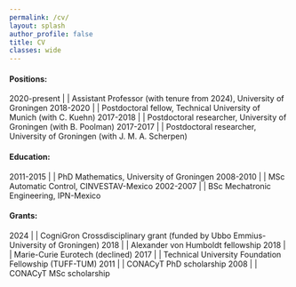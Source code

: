 ```yaml
---
permalink: /cv/
layout: splash
author_profile: false
title: CV
classes: wide
---
```


#### Positions:

2020-present  | | Assistant Professor (with tenure from 2024), University of Groningen
2018-2020     | | Postdoctoral fellow, Technical University of Munich (with C. Kuehn)
2017-2018     | | Postdoctoral researcher, University of Groningen (with B. Poolman)
2017-2017     | | Postdoctoral researcher, University of Groningen (with J. M. A. Scherpen)

#### Education:

2011-2015 | | PhD Mathematics, University of Groningen
2008-2010 | | MSc Automatic Control, CINVESTAV-Mexico
2002-2007 | | BSc Mechatronic Engineering, IPN-Mexico

#### Grants:

2024 | | CogniGron Crossdisciplinary grant (funded by Ubbo Emmius-University of Groningen)
2018 | | Alexander von Humboldt fellowship
2018 | | Marie-Curie Eurotech (declined)
2017 | | Technical University Foundation Fellowship (TUFF-TUM)
2011 | | CONACyT PhD scholarship
2008 | | CONACyT MSc scholarship



